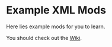 # Example XML Mods

Here lies example mods for you to learn.

You should check out the [Wiki](wiki).
